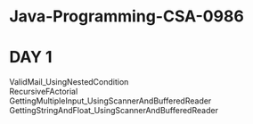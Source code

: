 # Java-Programming-CSA-0986
# DAY 1
ValidMail_UsingNestedCondition     
RecursiveFActorial    
GettingMultipleInput_UsingScannerAndBufferedReader   
GettingStringAndFloat_UsingScannerAndBufferedReader    
